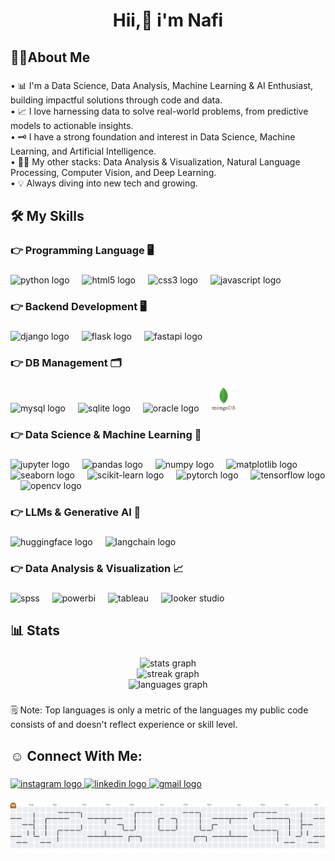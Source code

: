 <h1 align="center">Hii,👋 i'm Nafi</h1>

###

<h2 align="left">🙎‍♂️About Me</h2>

###

<p align="left">• 📊 I'm a Data Science, Data Analysis,  Machine Learning & AI Enthusiast, building impactful solutions through code and data.<br>• 📈 I love harnessing data to solve real-world problems, from predictive models to actionable insights.<br>• 🗝️ I have a strong foundation and interest in Data Science, Machine Learning, and Artificial Intelligence. <br>• 👨‍🎓 My other stacks:  Data Analysis & Visualization, Natural Language Processing, Computer Vision,  and Deep Learning.<br>• 💡 Always diving into new tech and growing.</p>

###

<h2 align="left">🛠️ My Skills</h2>

###

<h3 align="left">👉 Programming Language 🖥️</h3>

###

<div align="left">
  <img src="https://cdn.jsdelivr.net/gh/devicons/devicon/icons/python/python-original.svg" height="40" alt="python logo"  />
  <img width="12" />
  <img src="https://cdn.jsdelivr.net/gh/devicons/devicon/icons/html5/html5-original.svg" height="40" alt="html5 logo"  />
  <img width="12" />
  <img src="https://cdn.jsdelivr.net/gh/devicons/devicon/icons/css3/css3-original.svg" height="40" alt="css3 logo"  />
  <img width="12" />
  <img src="https://cdn.jsdelivr.net/gh/devicons/devicon/icons/javascript/javascript-original.svg" height="40" alt="javascript logo"  />
</div>

###

<h3 align="left">👉 Backend Development 🖥️</h3>

###

<div align="left">
  <img src="https://cdn.jsdelivr.net/gh/devicons/devicon/icons/django/django-plain.svg" height="40" alt="django logo"  />
  <img width="12" />
  <img src="https://cdn.jsdelivr.net/gh/devicons/devicon/icons/flask/flask-original.svg" height="40" alt="flask logo"  />
  <img width="12" />
  <img src="https://cdn.jsdelivr.net/gh/devicons/devicon/icons/fastapi/fastapi-original.svg" height="40" alt="fastapi logo"  />
</div>

###

<h3 align="left">👉 DB Management 🗂️</h3>

###

<div align="left">
  <img src="https://cdn.jsdelivr.net/gh/devicons/devicon/icons/mysql/mysql-original.svg" height="40" alt="mysql logo"  />
  <img width="12" />
  <img src="https://cdn.jsdelivr.net/gh/devicons/devicon/icons/sqlite/sqlite-original.svg" height="40" alt="sqlite logo"  />
  <img width="12" />
  <img src="https://cdn.jsdelivr.net/gh/devicons/devicon/icons/oracle/oracle-original.svg" height="40" alt="oracle logo"  />
  <img width="12" />
  <img src="https://raw.githubusercontent.com/devicons/devicon/master/icons/mongodb/mongodb-original-wordmark.svg" height="40" alt="mongodb logo" />
</div>

###

<h3 align="left">👉 Data Science & Machine Learning 🤖</h3>

###

<div align="left">
  <img src="https://cdn.jsdelivr.net/gh/devicons/devicon/icons/jupyter/jupyter-original.svg" height="40" alt="jupyter logo" />
  <img width="12" />
  <img src="https://cdn.jsdelivr.net/gh/devicons/devicon/icons/pandas/pandas-original.svg" height="40" alt="pandas logo" />
  <img width="12" />
  <img src="https://cdn.jsdelivr.net/gh/devicons/devicon/icons/numpy/numpy-original.svg" height="40" alt="numpy logo" />
  <img width="12" />
  <img src="https://cdn.jsdelivr.net/gh/devicons/devicon/icons/matplotlib/matplotlib-original.svg" height="40" alt="matplotlib logo" />
  <img width="12" />
  <img src="https://seaborn.pydata.org/_images/logo-mark-lightbg.svg" height="40" alt="seaborn logo" />
  <img width="12" />
  <img src="https://upload.wikimedia.org/wikipedia/commons/0/05/Scikit_learn_logo_small.svg" height="40" alt="scikit-learn logo" />
  <img width="12" />
  <img src="https://cdn.jsdelivr.net/gh/devicons/devicon/icons/pytorch/pytorch-original.svg" height="40" alt="pytorch logo" />
  <img width="12" />
  <img src="https://cdn.jsdelivr.net/gh/devicons/devicon/icons/tensorflow/tensorflow-original.svg" height="40" alt="tensorflow logo" />
  <img width="12" />
  <img src="https://cdn.jsdelivr.net/gh/devicons/devicon/icons/opencv/opencv-original.svg" height="40" alt="opencv logo" />
</div>


###

<h3 align="left">👉 LLMs & Generative AI 🤖</h3>

###

<div align="left">
  <img src="https://raw.githubusercontent.com/huggingface/huggingface.js/main/packages/assets/hf-logo.svg" height="40" alt="huggingface logo" />
  <img width="12" />
  <img src="https://raw.githubusercontent.com/langchain-ai/langchain/master/docs/static/img/brand/langchain-icon-light.svg" height="40" alt="langchain logo" />
</div>

###

<h3 align="left">👉 Data Analysis & Visualization 📈</h3>

###

<div align="left">
  <img src="https://cdn.jsdelivr.net/gh/devicons/devicon/icons/spss/spss-original.svg" height="40" alt="spss " />
  <img width="12" />
  <img src="https://raw.githubusercontent.com/microsoft/PowerBI-Icons/main/SVG/PowerBI.svg" height="40" alt="powerbi " />
  <img width="12" />
  <img src="https://www.tableau.com/sites/default/files/2023-07/Tableau-Icon-Gradient-Blue-RGB.svg" height="40" alt="tableau " />
  <img width="12" />
  <img src="https://raw.githubusercontent.com/gilbarbara/logos/main/logos/looker-icon.svg" height="40" alt="looker studio " />
</div>

###

<h2 align="left">📊 Stats</h2>

###

<div align="center">
  <img src="https://github-readme-stats.vercel.app/api?username=nafikareem&hide_title=false&hide_rank=false&show_icons=true&include_all_commits=true&count_private=true&disable_animations=false&theme=tokyonight&locale=en&hide_border=false&order=1" height="150" alt="stats graph" /> <br>
  <img src="https://streak-stats.demolab.com?user=nafikareem&locale=en&mode=daily&theme=tokyonight&hide_border=false&border_radius=5&order=3" height="150" alt="streak graph" /> <br>
  <img src="https://github-readme-stats.vercel.app/api/top-langs?username=nafikareem&locale=en&hide_title=false&layout=compact&card_width=320&langs_count=5&theme=tokyonight&hide_border=false&order=2" height="150" alt="languages graph"  />
</div>

###

<p align="left">🗒️ Note: Top languages is only a metric of the languages my public code consists of and doesn't reflect experience or skill level.</p>

###

<h2 align="left">☺️ Connect With Me:</h2>

###

<div align="left">
  <a href="https://www.instagram.com/nafiikrm" target="_blank">
    <img src="https://raw.githubusercontent.com/maurodesouza/profile-readme-generator/master/src/assets/icons/social/instagram/default.svg" width="52" height="40" alt="instagram logo"  />
  </a>
  <a href="https://www.linkedin.com/in/nafikareem" target="_blank">
    <img src="https://raw.githubusercontent.com/maurodesouza/profile-readme-generator/master/src/assets/icons/social/linkedin/default.svg" width="52" height="40" alt="linkedin logo"  />
  </a>
  <a href="mailto:nafi.kareem@gmail.com" target="_blank">
  <img src="https://raw.githubusercontent.com/maurodesouza/profile-readme-generator/master/src/assets/icons/social/gmail/default.svg" width="52" height="40" alt="gmail logo"  />
</div>

###

<picture>
  <source media="(prefers-color-scheme: dark)" srcset="https://raw.githubusercontent.com/nafikareem/nafikareem/output/pacman-contribution-graph-dark.svg">
  <source media="(prefers-color-scheme: light)" srcset="https://raw.githubusercontent.com/nafikareem/nafikareem/output/pacman-contribution-graph.svg">
  <img alt="pacman contribution graph" src="https://raw.githubusercontent.com/nafikareem/nafikareem/output/pacman-contribution-graph.svg">
</picture>

###
